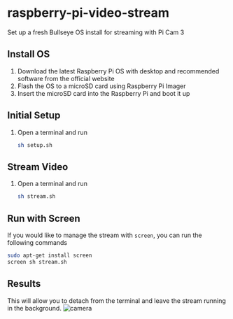 # raspberry-pi-video-stream

Set up a fresh Bullseye OS install for streaming with Pi Cam 3

## Install OS

1. Download the latest Raspberry Pi OS with desktop and recommended software from the official website
2. Flash the OS to a microSD card using Raspberry Pi Imager
3. Insert the microSD card into the Raspberry Pi and boot it up

## Initial Setup

1. Open a terminal and run
   ```bash
   sh setup.sh
   ```

## Stream Video

1. Open a terminal and run
   ```bash
   sh stream.sh
   ```

## Run with Screen

If you would like to manage the stream with `screen`, you can run the following commands

```bash
sudo apt-get install screen
screen sh stream.sh
```

## Results 

This will allow you to detach from the terminal and leave the stream running in the background.
![camera](https://github.com/mariasaavedra/raspberry-pi-video-stream/assets/3259642/ae90610e-c21f-4138-b1e4-5c2557ecbef1)

